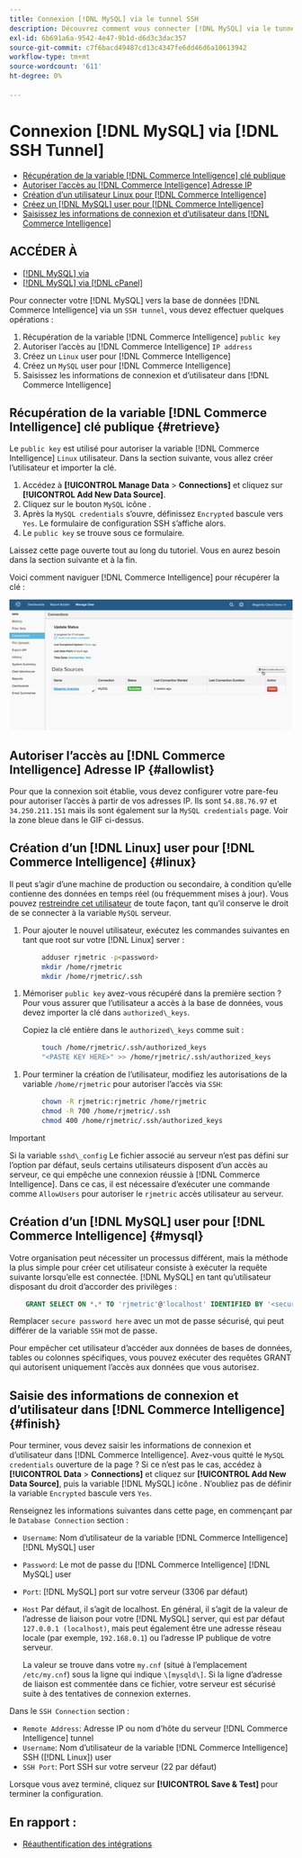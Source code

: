 ```yaml
---
title: Connexion [!DNL MySQL] via le tunnel SSH
description: Découvrez comment vous connecter [!DNL MySQL] via le tunnel SSH.
exl-id: 6b691a6a-9542-4e47-9b1d-d6d3c3dac357
source-git-commit: c7f6bacd49487cd13c4347fe6dd46d6a10613942
workflow-type: tm+mt
source-wordcount: '611'
ht-degree: 0%

---
```


# Connexion [!DNL MySQL] via [!DNL SSH Tunnel]

* [Récupération de la variable [!DNL Commerce Intelligence] clé publique](#retrieve)
* [Autoriser l’accès au [!DNL Commerce Intelligence] Adresse IP](#allowlist)
* [Création d’un utilisateur Linux pour [!DNL Commerce Intelligence]](#linux)
* [Créez un [!DNL MySQL] user pour [!DNL Commerce Intelligence]](#mysql)
* [Saisissez les informations de connexion et d’utilisateur dans [!DNL Commerce Intelligence]](#finish)

## ACCÉDER À

* [[!DNL MySQL] via ](../integrations/mysql-via-a-direct-connection.md)
* [[!DNL MySQL] via [!DNL cPanel]](../integrations/mysql-via-cpanel.md)

Pour connecter votre [!DNL MySQL] vers la base de données [!DNL Commerce Intelligence] via un `SSH tunnel`, vous devez effectuer quelques opérations :

1. Récupération de la variable [!DNL Commerce Intelligence] `public key`
1. Autoriser l’accès au [!DNL Commerce Intelligence] `IP address`
1. Créez un `Linux` user pour [!DNL Commerce Intelligence]
1. Créez un `MySQL` user pour [!DNL Commerce Intelligence]
1. Saisissez les informations de connexion et d’utilisateur dans [!DNL Commerce Intelligence]


## Récupération de la variable [!DNL Commerce Intelligence] clé publique {#retrieve}

Le `public key` est utilisé pour autoriser la variable [!DNL Commerce Intelligence] `Linux` utilisateur. Dans la section suivante, vous allez créer l’utilisateur et importer la clé.

1. Accédez à **[!UICONTROL Manage Data** > **Connections]** et cliquez sur **[!UICONTROL Add New Data Source]**.
1. Cliquez sur le bouton `MySQL` icône .
1. Après la `MySQL credentials` s’ouvre, définissez `Encrypted` bascule vers `Yes`. Le formulaire de configuration SSH s’affiche alors.
1. Le `public key` se trouve sous ce formulaire.

Laissez cette page ouverte tout au long du tutoriel. Vous en aurez besoin dans la section suivante et à la fin.

Voici comment naviguer [!DNL Commerce Intelligence] pour récupérer la clé :

![](../../../assets/MySQL_SSH.gif)<!--{: width="770"}-->

## Autoriser l’accès au [!DNL Commerce Intelligence] Adresse IP {#allowlist}

Pour que la connexion soit établie, vous devez configurer votre pare-feu pour autoriser l’accès à partir de vos adresses IP. Ils sont `54.88.76.97` et `34.250.211.151` mais ils sont également sur la `MySQL credentials` page. Voir la zone bleue dans le GIF ci-dessus.

## Création d’un [!DNL Linux] user pour [!DNL Commerce Intelligence] {#linux}

Il peut s’agir d’une machine de production ou secondaire, à condition qu’elle contienne des données en temps réel (ou fréquemment mises à jour). Vous pouvez [restreindre cet utilisateur](../../../administrator/account-management/restrict-db-access.md) de toute façon, tant qu’il conserve le droit de se connecter à la variable `MySQL` serveur.

1. Pour ajouter le nouvel utilisateur, exécutez les commandes suivantes en tant que root sur votre [!DNL Linux] server :

```bash
        adduser rjmetric -p<password>
        mkdir /home/rjmetric
        mkdir /home/rjmetric/.ssh
```

1. Mémoriser `public key` avez-vous récupéré dans la première section ? Pour vous assurer que l’utilisateur a accès à la base de données, vous devez importer la clé dans `authorized\_keys`.

   Copiez la clé entière dans le `authorized\_keys` comme suit :

```bash
        touch /home/rjmetric/.ssh/authorized_keys
        "<PASTE KEY HERE>" >> /home/rjmetric/.ssh/authorized_keys
```

1. Pour terminer la création de l’utilisateur, modifiez les autorisations de la variable `/home/rjmetric` pour autoriser l’accès via `SSH`:

```bash
        chown -R rjmetric:rjmetric /home/rjmetric
        chmod -R 700 /home/rjmetric/.ssh
        chmod 400 /home/rjmetric/.ssh/authorized_keys
```

>[!IMPORTANT]
>
>Si la variable `sshd\_config` Le fichier associé au serveur n’est pas défini sur l’option par défaut, seuls certains utilisateurs disposent d’un accès au serveur, ce qui empêche une connexion réussie à [!DNL Commerce Intelligence]. Dans ce cas, il est nécessaire d’exécuter une commande comme `AllowUsers` pour autoriser le `rjmetric` accès utilisateur au serveur.

## Création d’un [!DNL MySQL] user pour [!DNL Commerce Intelligence] {#mysql}

Votre organisation peut nécessiter un processus différent, mais la méthode la plus simple pour créer cet utilisateur consiste à exécuter la requête suivante lorsqu’elle est connectée. [!DNL MySQL] en tant qu’utilisateur disposant du droit d’accorder des privilèges :

```sql
    GRANT SELECT ON *.* TO 'rjmetric'@'localhost' IDENTIFIED BY '<secure password here>';
```

Remplacer `secure password here` avec un mot de passe sécurisé, qui peut différer de la variable `SSH` mot de passe.

Pour empêcher cet utilisateur d’accéder aux données de bases de données, tables ou colonnes spécifiques, vous pouvez exécuter des requêtes GRANT qui autorisent uniquement l’accès aux données que vous autorisez.

## Saisie des informations de connexion et d’utilisateur dans [!DNL Commerce Intelligence] {#finish}

Pour terminer, vous devez saisir les informations de connexion et d’utilisateur dans [!DNL Commerce Intelligence]. Avez-vous quitté le `MySQL credentials` ouverture de la page ? Si ce n’est pas le cas, accédez à **[!UICONTROL Data** > **Connections]** et cliquez sur **[!UICONTROL Add New Data Source]**, puis la variable [!DNL MySQL] icône . N’oubliez pas de définir la variable `Encrypted` bascule vers `Yes`.

Renseignez les informations suivantes dans cette page, en commençant par le `Database Connection` section :

* `Username`: Nom d’utilisateur de la variable [!DNL Commerce Intelligence] [!DNL MySQL] user
* `Password`: Le mot de passe du [!DNL Commerce Intelligence] [!DNL MySQL] user
* `Port`: [!DNL MySQL] port sur votre serveur (3306 par défaut)
* `Host` Par défaut, il s’agit de localhost. En général, il s’agit de la valeur de l’adresse de liaison pour votre [!DNL MySQL] server, qui est par défaut `127.0.0.1 (localhost)`, mais peut également être une adresse réseau locale (par exemple, `192.168.0.1`) ou l’adresse IP publique de votre serveur.

   La valeur se trouve dans votre `my.cnf` (situé à l’emplacement `/etc/my.cnf`) sous la ligne qui indique `\[mysqld\]`. Si la ligne d’adresse de liaison est commentée dans ce fichier, votre serveur est sécurisé suite à des tentatives de connexion externes.

Dans le `SSH Connection` section :

* `Remote Address`: Adresse IP ou nom d’hôte du serveur [!DNL Commerce Intelligence] tunnel
* `Username`: Nom d’utilisateur de la variable [!DNL Commerce Intelligence] SSH ([!DNL Linux]) user
* `SSH Port`: Port SSH sur votre serveur (22 par défaut)

Lorsque vous avez terminé, cliquez sur **[!UICONTROL Save & Test]** pour terminer la configuration.

## En rapport :

* [Réauthentification des intégrations](https://experienceleague.adobe.com/docs/commerce-knowledge-base/kb/how-to/mbi-reauthenticating-integrations.html)
